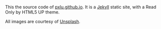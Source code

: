 This the source code of [pxlu.github.io](pxlu.github.io). It is a [Jekyll](https://jekyllrb.com/) static site, with a Read Only by HTML5 UP theme.

All images are courtesy of [Unsplash](https://unsplash.com/).
